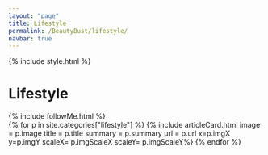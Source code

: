 ```yaml
---
layout: "page"
title: Lifestyle
permalink: /BeautyBust/lifestyle/
navbar: true
---
```


{% include style.html %}
<h1>Lifestyle</h1>
{% include followMe.html %}


<div class="grid-container">
{% for p in site.categories["lifestyle"] %}
    {% include articleCard.html image = p.image title = p.title summary = p.summary url = p.url x=p.imgX y=p.imgY scaleX= p.imgScaleX scaleY= p.imgScaleY%}
{% endfor %}
</div>